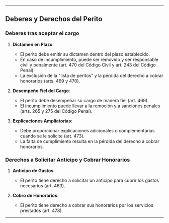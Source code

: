 
---

## Deberes y Derechos del Perito

### Deberes tras aceptar el cargo

1. **Dictamen en Plazo**:
    - El perito debe emitir su dictamen dentro del plazo establecido.
    - En caso de incumplimiento, puede ser removido y ser responsable civil y penalmente (art. 470 del Código Civil y art. 243 del Código Penal).
    - La exclusión de la "lista de peritos" y la pérdida del derecho a cobrar honorarios (arts. 469 y 470).

2. **Desempeño Fiel del Cargo**:
    - El perito debe desempeñar su cargo de manera fiel (art. 469).
    - El incumplimiento puede llevar a la remoción y a sanciones penales (arts. 265 y 275 del Código Penal).

3. **Explicaciones Ampliatorias**:
    - Debe proporcionar explicaciones adicionales o complementarias cuando se le solicite (art. 473).
    - La falta de cumplimiento resulta en la pérdida del derecho a cobrar honorarios.

### Derechos a Solicitar Anticipo y Cobrar Honorarios

1. **Anticipo de Gastos**:
    - El perito tiene derecho a solicitar un anticipo para cubrir los gastos necesarios (art. 463).

2. **Cobro de Honorarios**:
    - El perito tiene derecho a cobrar sus honorarios por los servicios prestados (art. 478).

---
